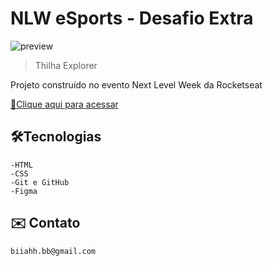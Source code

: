 # NLW eSports - Desafio Extra

![preview](./.github/preview.png)

>Thilha Explorer

Projeto construído no evento Next Level Week da Rocketseat

[🔗Clique aqui para acessar](https://beaasb.github.io/NLW-Desafio)

## 🛠️Tecnologias 
    -HTML
    -CSS
    -Git e GitHub
    -Figma

## ✉️ Contato
    biiahh.bb@gmail.com